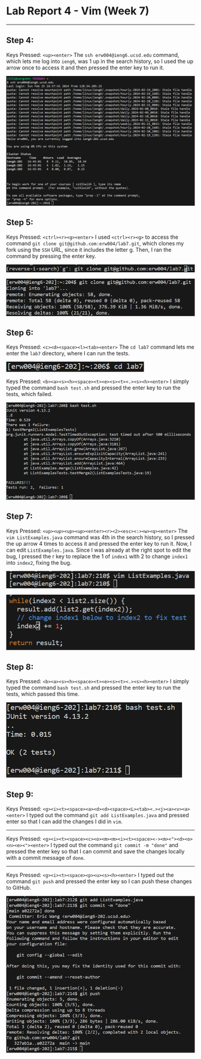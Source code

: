# Lab Report 4 - Vim (Week 7)
---

## Step 4:
Keys Pressed: `<up><enter>` The `ssh erw004@ieng6.ucsd.edu` command, which lets me log into `ieng6`, was 1 up in the search history, so I used the up arrow once to access it and then pressed the enter key to run it.

![Image](7a.png)

## Step 5:
Keys Pressed: `<ctrl><r><g><enter>` I used `<ctrl><r><g>` to access the command `git clone git@github.com:erw004/lab7.git`, which clones my fork using the `SSH` URL, since it includes the letter g. Then, I ran the command by pressing the enter key.

![Image](7ba.png)

![Image](7b.png)

## Step 6:
Keys Pressed: `<c><d><space><l><tab><enter>` The `cd lab7` command lets me enter the `lab7` directory, where I can run the tests.

![Image](7ca.png)

Keys Pressed: `<b><a><s><h><space><t><e><s><t><.><s><h><enter>` I simply typed the command `bash test.sh` and pressed the enter key to run the tests, which failed.

![Image](7c.png)

## Step 7:
Keys Pressed: `<up><up><up><up><enter><r><2><esc><:><w><q><enter>` The `vim ListExamples.java` command was 4th in the search history, so I pressed the up arrow 4 times to access it and pressed the enter key to run it. Now, I can edit `ListExamples.java`. Since I was already at the right spot to edit the bug, I pressed the r key to replace the 1 of `index1` with 2 to change `index1` into `index2`, fixing the bug.

![Image](7d.png)

![Image](7db.png)

## Step 8:
Keys Pressed: `<b><a><s><h><space><t><e><s><t><.><s><h><enter>` I simply typed the command `bash test.sh` and pressed the enter key to run the tests, which passed this time.

![Image](7e.png)

## Step 9:
Keys Pressed: `<g><i><t><space><a><d><d><space><L><tab><.><j><a><v><a><enter>` I typed out the command `git add ListExamples.java` and pressed enter so that I can add the changes I did in `vim`.

---
Keys Pressed: `<g><i><t><space><c><o><m><m><i><t><space><-><m><"><d><o><n><e><"><enter>` I typed out the command `git commit -m "done"` and pressed the enter key so that I can commit and save the changes locally with a commit message of `done`.

---
Keys Pressed: `<g><i><t><space><p><u><s><h><enter>` I typed out the command `git push` and pressed the enter key so I can push these changes to GitHub.


![Image](7f.png)
